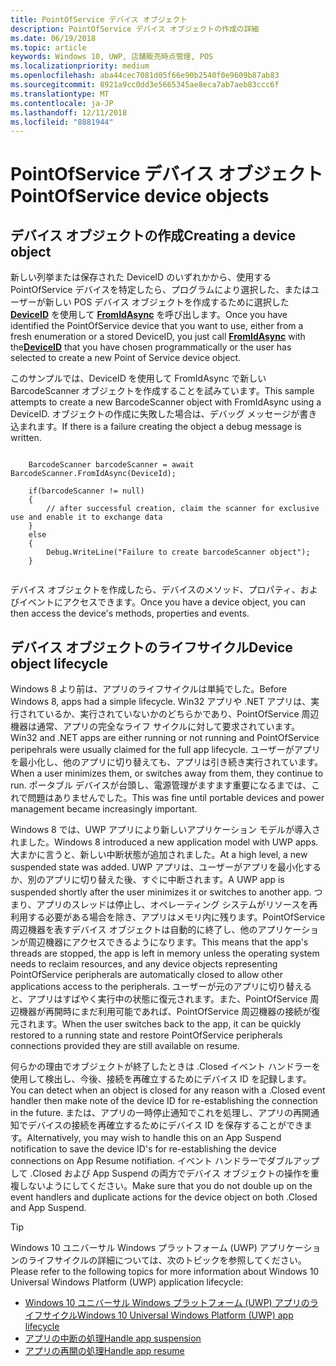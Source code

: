 ```yaml
---
title: PointOfService デバイス オブジェクト
description: PointOfService デバイス オブジェクトの作成の詳細
ms.date: 06/19/2018
ms.topic: article
keywords: Windows 10, UWP, 店舗販売時点管理, POS
ms.localizationpriority: medium
ms.openlocfilehash: aba44cec7081d05f66e90b2540f0e9609b87ab83
ms.sourcegitcommit: 8921a9cc0dd3e5665345ae8eca7ab7aeb83ccc6f
ms.translationtype: MT
ms.contentlocale: ja-JP
ms.lasthandoff: 12/11/2018
ms.locfileid: "8881944"
---
```

# <a name="pointofservice-device-objects"></a><span data-ttu-id="e6014-104">PointOfService デバイス オブジェクト</span><span class="sxs-lookup"><span data-stu-id="e6014-104">PointOfService device objects</span></span>

## <a name="creating-a-device-object"></a><span data-ttu-id="e6014-105">デバイス オブジェクトの作成</span><span class="sxs-lookup"><span data-stu-id="e6014-105">Creating a device object</span></span>
<span data-ttu-id="e6014-106">新しい列挙または保存された DeviceID のいずれかから、使用する PointOfService デバイスを特定したら、プログラムにより選択した、またはユーザーが新しい POS デバイス オブジェクトを作成するために選択した [**DeviceID**](https://docs.microsoft.com/uwp/api/windows.devices.enumeration.deviceinformation.id) を使用して [**FromIdAsync**](https://docs.microsoft.com/uwp/api/windows.devices.pointofservice.barcodescanner.fromidasync) を呼び出します。</span><span class="sxs-lookup"><span data-stu-id="e6014-106">Once you have identified the PointOfService device that you want to use, either from a fresh enumeration or a stored DeviceID, you just call [**FromIdAsync**](https://docs.microsoft.com/uwp/api/windows.devices.pointofservice.barcodescanner.fromidasync) with the[**DeviceID**](https://docs.microsoft.com/uwp/api/windows.devices.enumeration.deviceinformation.id) that you have chosen programmatically or the user has selected to create a new Point of Service device object.</span></span>

<span data-ttu-id="e6014-107">このサンプルでは、DeviceID を使用して FromIdAsync で新しい BarcodeScanner オブジェクトを作成することを試みています。</span><span class="sxs-lookup"><span data-stu-id="e6014-107">This sample attempts to create a new BarcodeScanner object with FromIdAsync using a DeviceID.</span></span> <span data-ttu-id="e6014-108">オブジェクトの作成に失敗した場合は、デバッグ メッセージが書き込まれます。</span><span class="sxs-lookup"><span data-stu-id="e6014-108">If there is a failure creating the object a debug message is written.</span></span>

```Csharp

    BarcodeScanner barcodeScanner = await BarcodeScanner.FromIdAsync(DeviceId);

    if(barcodeScanner != null)
    {
        // after successful creation, claim the scanner for exclusive use and enable it to exchange data
    }
    else
    {
        Debug.WriteLine("Failure to create barcodeScanner object");
    }
    
```

<span data-ttu-id="e6014-109">デバイス オブジェクトを作成したら、デバイスのメソッド、プロパティ、およびイベントにアクセスできます。</span><span class="sxs-lookup"><span data-stu-id="e6014-109">Once you have a device object, you can then access the device's methods, properties and events.</span></span>  

## <a name="device-object-lifecycle"></a><span data-ttu-id="e6014-110">デバイス オブジェクトのライフサイクル</span><span class="sxs-lookup"><span data-stu-id="e6014-110">Device object lifecycle</span></span>
<span data-ttu-id="e6014-111">Windows 8 より前は、アプリのライフサイクルは単純でした。</span><span class="sxs-lookup"><span data-stu-id="e6014-111">Before Windows 8, apps had a simple lifecycle.</span></span> <span data-ttu-id="e6014-112">Win32 アプリや .NET アプリは、実行されているか、実行されていないかのどちらかであり、PointOfService 周辺機器は通常、アプリの完全なライフ サイクルに対して要求されています。</span><span class="sxs-lookup"><span data-stu-id="e6014-112">Win32 and .NET apps are either running or not running and PointOfService peripehrals were usually claimed for the full app lifecycle.</span></span> <span data-ttu-id="e6014-113">ユーザーがアプリを最小化し、他のアプリに切り替えても、アプリは引き続き実行されています。</span><span class="sxs-lookup"><span data-stu-id="e6014-113">When a user minimizes them, or switches away from them, they continue to run.</span></span> <span data-ttu-id="e6014-114">ポータブル デバイスが台頭し、電源管理がますます重要になるまでは、これで問題はありませんでした。</span><span class="sxs-lookup"><span data-stu-id="e6014-114">This was fine until portable devices and power management became increasingly important.</span></span>

<span data-ttu-id="e6014-115">Windows 8 では、UWP アプリにより新しいアプリケーション モデルが導入されました。</span><span class="sxs-lookup"><span data-stu-id="e6014-115">Windows 8 introduced a new application model with UWP apps.</span></span> <span data-ttu-id="e6014-116">大まかに言うと、新しい中断状態が追加されました。</span><span class="sxs-lookup"><span data-stu-id="e6014-116">At a high level, a new suspended state was added.</span></span> <span data-ttu-id="e6014-117">UWP アプリは、ユーザーがアプリを最小化するか、別のアプリに切り替えた後、すぐに中断されます。</span><span class="sxs-lookup"><span data-stu-id="e6014-117">A UWP app is suspended shortly after the user minimizes it or switches to another app.</span></span> <span data-ttu-id="e6014-118">つまり、アプリのスレッドは停止し、オペレーティング システムがリソースを再利用する必要がある場合を除き、アプリはメモリ内に残ります。PointOfService 周辺機器を表すデバイス オブジェクトは自動的に終了し、他のアプリケーションが周辺機器にアクセスできるようになります。</span><span class="sxs-lookup"><span data-stu-id="e6014-118">This means that the app's threads are stopped, the app is left in memory unless the operating system needs to reclaim resources, and any device objects representing PointOfService peripherals are automatically closed to allow other applications access to the peripherals.</span></span> <span data-ttu-id="e6014-119">ユーザーが元のアプリに切り替えると、アプリはすばやく実行中の状態に復元されます。また、PointOfService 周辺機器が再開時にまだ利用可能であれば、PointOfService 周辺機器の接続が復元されます。</span><span class="sxs-lookup"><span data-stu-id="e6014-119">When the user switches back to the app, it can be quickly restored to a running state and restore PointOfService peripherals connections provided they are still available on resume.</span></span>

<span data-ttu-id="e6014-120">何らかの理由でオブジェクトが終了したときは <DeviceObject>.Closed イベント ハンドラーを使用して検出し、今後、接続を再確立するためにデバイス ID を記録します。</span><span class="sxs-lookup"><span data-stu-id="e6014-120">You can detect when an object is closed for any reason with a <DeviceObject>.Closed event handler then make note of the device ID for re-establishing the connection in the future.</span></span>   <span data-ttu-id="e6014-121">または、アプリの一時停止通知でこれを処理し、アプリの再開通知でデバイスの接続を再確立するためにデバイス ID を保存することができます。</span><span class="sxs-lookup"><span data-stu-id="e6014-121">Alternatively, you may wish to handle this on an App Suspend notification to save the device ID's for re-establishing the device connections on App Resume notifiation.</span></span>  <span data-ttu-id="e6014-122">イベント ハンドラーでダブルアップして <DeviceObject>.Closed および App Suspend の両方でデバイス オブジェクトの操作を重複しないようにしてください。</span><span class="sxs-lookup"><span data-stu-id="e6014-122">Make sure that you do not double up on the event handlers and duplicate actions for the device object on both <DeviceObject>.Closed and App Suspend.</span></span>

> [!TIP]
> <span data-ttu-id="e6014-123">Windows 10 ユニバーサル Windows プラットフォーム (UWP) アプリケーションのライフサイクルの詳細については、次のトピックを参照してください。</span><span class="sxs-lookup"><span data-stu-id="e6014-123">Please refer to the following topics for more information about Windows 10 Universal Windows Platform (UWP) application lifecycle:</span></span>
> - [<span data-ttu-id="e6014-124">Windows 10 ユニバーサル Windows プラットフォーム (UWP) アプリのライフサイクル</span><span class="sxs-lookup"><span data-stu-id="e6014-124">Windows 10 Universal Windows Platform (UWP) app lifecycle</span></span>](../launch-resume/app-lifecycle.md)
> - [<span data-ttu-id="e6014-125">アプリの中断の処理</span><span class="sxs-lookup"><span data-stu-id="e6014-125">Handle app suspension</span></span>](../launch-resume/suspend-an-app.md)
> - [<span data-ttu-id="e6014-126">アプリの再開の処理</span><span class="sxs-lookup"><span data-stu-id="e6014-126">Handle app resume</span></span>](../launch-resume/resume-an-app.md)
